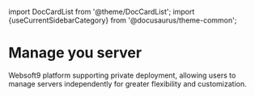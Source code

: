 import DocCardList from '@theme/DocCardList';
import {useCurrentSidebarCategory} from '@docusaurus/theme-common';


# Manage you server

Websoft9 platform supporting private deployment, allowing users to manage servers independently for greater flexibility and customization.  

<DocCardList items={useCurrentSidebarCategory().items}/>